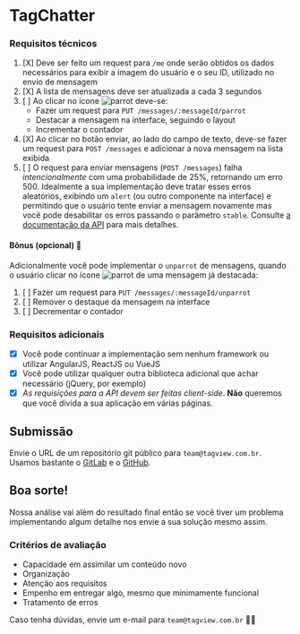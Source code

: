 # TagChatter

### Requisitos técnicos
1. [X] Deve ser feito um request para `/me` onde serão obtidos os dados necessários para exibir a imagem do usuário e o seu ID, utilizado no envio de mensagem
2. [X] A lista de mensagens deve ser atualizada a cada 3 segundos
3. [ ] Ao clicar no ícone ![parrot](https://user-images.githubusercontent.com/18057391/46910713-81000c80-cf1f-11e8-9543-1050854881b3.gif) deve-se:
   - Fazer um request para `PUT /messages/:messageId/parrot`
   - Destacar a mensagem na interface, seguindo o layout
   - Incrementar o contador
4. [X] Ao clicar no botão enviar, ao lado do campo de texto, deve-se fazer um request para `POST /messages` e adicionar a nova mensagem na lista exibida
5. [ ] O request para enviar mensagens (`POST /messages`) falha *intencionalmente* com uma probabilidade de 25%, retornando um erro 500. Idealmente a sua implementação deve tratar esses erros aleatórios, exibindo um `alert` (ou outro componente na interface) e permitindo que o usuário tente enviar a mensagem novamente mas você pode desabilitar os erros passando o parâmetro `stable`. Consulte [a documentação da API](https://tagchatter.herokuapp.com/docs/#/message/post_messages) para mais detalhes.

#### Bônus (opcional) :star2:
Adicionalmente você pode implementar o `unparrot` de mensagens, quando o usuário clicar no ícone ![parrot](https://user-images.githubusercontent.com/18057391/46910713-81000c80-cf1f-11e8-9543-1050854881b3.gif) de uma mensagem já destacada:
1. [ ] Fazer um request para `PUT /messages/:messageId/unparrot`
2. [ ] Remover o destaque da mensagem na interface
3. [ ] Decrementar o contador

### Requisitos adicionais
- [X] Você pode continuar a implementação sem nenhum framework ou utilizar AngularJS, ReactJS ou VueJS
- [X] Você pode utilizar qualquer outra biblioteca adicional que achar necessário (jQuery, por exemplo)
- [X] *As requisições para a API devem ser feitas client-side*. **Não** queremos que você divida a sua aplicação em várias páginas.

## Submissão
Envie o URL de um repositório git público para `team@tagview.com.br`. Usamos bastante o [GitLab](https://gitlab.com) e o [GitHub](https://github.com).

## Boa sorte!
Nossa análise vai além do resultado final então se você tiver um problema implementando algum detalhe nos envie a sua solução mesmo assim.

### Critérios de avaliação
- Capacidade em assimilar um conteúdo novo
- Organização
- Atenção aos requisitos
- Empenho em entregar algo, mesmo que minimamente funcional
- Tratamento de erros

Caso tenha dúvidas, envie um e-mail para `team@tagview.com.br` :man_technologist:
